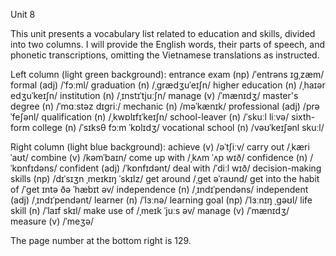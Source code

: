 Unit 8

This unit presents a vocabulary list related to education and skills, divided into two columns. I will provide the English words, their parts of speech, and phonetic transcriptions, omitting the Vietnamese translations as instructed.

Left column (light green background):
entrance exam (np) /ˈentrəns ɪɡˌzæm/
formal (adj) /ˈfɔːml/
graduation (n) /ˌɡrædʒuˈeɪʃn/
higher education (n) /ˌhaɪər edʒuˈkeɪʃn/
institution (n) /ˌɪnstɪˈtjuːʃn/
manage (v) /ˈmænɪdʒ/
master's degree (n) /ˈmɑːstəz dɪɡriː/
mechanic (n) /məˈkænɪk/
professional (adj) /prəˈfeʃənl/
qualification (n) /ˌkwɒlɪfɪˈkeɪʃn/
school-leaver (n) /ˈskuːl liːvə/
sixth-form college (n) /ˈsɪksθ fɔːm ˈkɒlɪdʒ/
vocational school (n) /vəʊˈkeɪʃənl skuːl/

Right column (light blue background):
achieve (v) /əˈtʃiːv/
carry out /ˌkæri ˈaʊt/
combine (v) /kəmˈbaɪn/
come up with /ˌkʌm ˈʌp wɪð/
confidence (n) /ˈkɒnfɪdəns/
confident (adj) /ˈkɒnfɪdənt/
deal with /ˈdiːl wɪð/
decision-making skills (np) /dɪˈsɪʒn ˌmeɪkɪŋ ˈskɪlz/
get around /ˌɡet əˈraʊnd/
get into the habit of /ˈɡet ɪntə ðə ˈhæbɪt əv/
independence (n) /ˌɪndɪˈpendəns/
independent (adj) /ˌɪndɪˈpendənt/
learner (n) /ˈlɜːnə/
learning goal (np) /ˈlɜːnɪŋ ˌɡəʊl/
life skill (n) /ˈlaɪf skɪl/
make use of /ˌmeɪk ˈjuːs əv/
manage (v) /ˈmænɪdʒ/
measure (v) /ˈmeʒə/

The page number at the bottom right is 129.